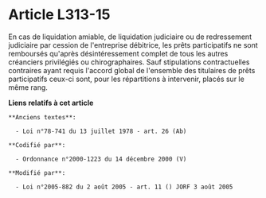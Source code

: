 # Article L313-15

En cas de liquidation amiable, de liquidation judiciaire ou de redressement judiciaire par cession de l'entreprise débitrice,
les prêts participatifs ne sont remboursés qu'après désintéressement complet de tous les autres créanciers privilégiés ou
chirographaires. Sauf stipulations contractuelles contraires ayant requis l'accord global de l'ensemble des titulaires de
prêts participatifs ceux-ci sont, pour les répartitions à intervenir, placés sur le même rang.

**Liens relatifs à cet article**

	**Anciens textes**:

	  - Loi n°78-741 du 13 juillet 1978 - art. 26 (Ab)

	**Codifié par**:

	  - Ordonnance n°2000-1223 du 14 décembre 2000 (V)

	**Modifié par**:

	  - Loi n°2005-882 du 2 août 2005 - art. 11 () JORF 3 août 2005
